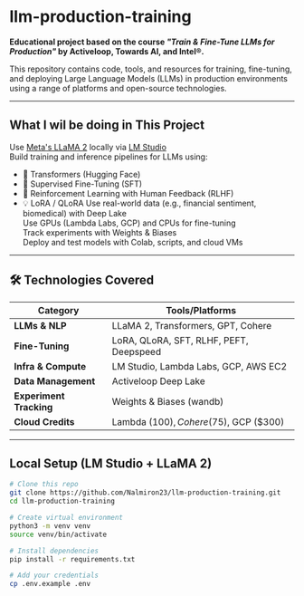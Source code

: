 # llm-production-training

**Educational project based on the course _"Train & Fine-Tune LLMs for Production"_ by Activeloop, Towards AI, and Intel®.**

This repository contains code, tools, and resources for training, fine-tuning, and deploying Large Language Models (LLMs) in production environments using a range of platforms and open-source technologies.

---

## What I wil be doing in This Project

Use [Meta's LLaMA 2](https://huggingface.co/meta-llama/Llama-2-7b-chat-hf) locally via [LM Studio](https://lmstudio.ai)  
Build training and inference pipelines for LLMs using:
- 🤖 Transformers (Hugging Face)
- 🔄 Supervised Fine-Tuning (SFT)
- 🎯 Reinforcement Learning with Human Feedback (RLHF)
- 💡 LoRA / QLoRA
Use real-world data (e.g., financial sentiment, biomedical) with Deep Lake  
Use GPUs (Lambda Labs, GCP) and CPUs for fine-tuning  
Track experiments with Weights & Biases  
Deploy and test models with Colab, scripts, and cloud VMs

---

## 🛠 Technologies Covered

| Category            | Tools/Platforms                       |
|---------------------|----------------------------------------|
| **LLMs & NLP**       | LLaMA 2, Transformers, GPT, Cohere     |
| **Fine-Tuning**      | LoRA, QLoRA, SFT, RLHF, PEFT, Deepspeed |
| **Infra & Compute**  | LM Studio, Lambda Labs, GCP, AWS EC2   |
| **Data Management**  | Activeloop Deep Lake                   |
| **Experiment Tracking** | Weights & Biases (wandb)             |
| **Cloud Credits**    | Lambda ($100), Cohere ($75), GCP ($300) |

---

## Local Setup (LM Studio + LLaMA 2)

```bash
# Clone this repo
git clone https://github.com/Nalmiron23/llm-production-training.git
cd llm-production-training

# Create virtual environment
python3 -m venv venv
source venv/bin/activate

# Install dependencies
pip install -r requirements.txt

# Add your credentials
cp .env.example .env
